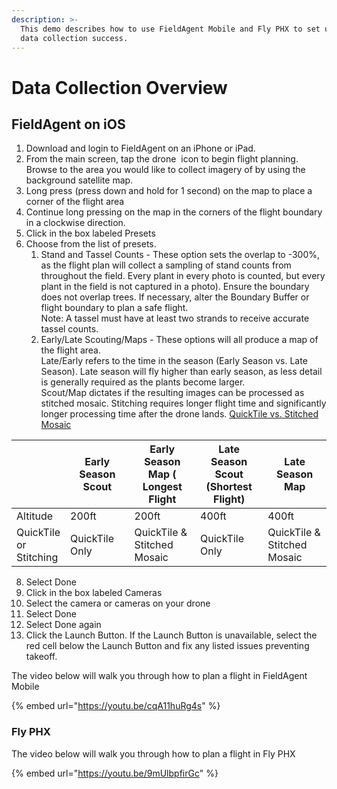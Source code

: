 ```yaml
---
description: >-
  This demo describes how to use FieldAgent Mobile and Fly PHX to set up for
  data collection success.
---
```


# Data Collection Overview

## FieldAgent on iOS <a href="#fieldagent_on_ios" id="fieldagent_on_ios"></a>

1. Download and login to FieldAgent on an iPhone or iPad.
2. From the main screen, tap the drone <img src="https://support.sentera.com/galleryDocuments/edbsn3ce429149d1793ef1d5d29ff093d3d9a51dce7cb41943c257380c9029cffb903e0edec391709b08cadb01d6984543de1?inline=true" alt="" data-size="line"> icon to begin flight planning. Browse to the area you would like to collect imagery of by using the background satellite map.
3. Long press (press down and hold for 1 second) on the map to place a corner of the flight area
4. Continue long pressing on the map in the corners of the flight boundary in a clockwise direction.
5. Click in the box labeled Presets
6. Choose from the list of presets.
   1. Stand and Tassel Counts - These option sets the overlap to -300%, as the flight plan will collect a sampling of stand counts from throughout the field. Every plant in every photo is counted, but every plant in the field is not captured in a photo). Ensure the boundary does not overlap trees. If necessary, alter the Boundary Buffer or flight boundary to plan a safe flight.\
      Note: A tassel must have at least two strands to receive accurate tassel counts.
   2. Early/Late Scouting/Maps - These options will all produce a map of the flight area.\
      Late/Early refers to the time in the season (Early Season vs. Late Season). Late season will fly higher than early season, as less detail is generally required as the plants become larger.\
      Scout/Map dictates if the resulting images can be processed as stitched mosaic. Stitching requires longer flight time and significantly longer processing time after the drone lands. [QuickTile vs. Stitched Mosaic](faqs/faqs-quicktile-vs-stitched-mosaic.md)

<table><thead><tr><th></th><th width="150.8182373046875">Early Season Scout</th><th width="165.363525390625">Early Season Map ( Longest Flight</th><th width="165.636474609375">Late Season Scout (Shortest Flight)</th><th width="146.818115234375">Late Season Map</th></tr></thead><tbody><tr><td>Altitude</td><td>200ft</td><td>200ft</td><td>400ft</td><td>400ft</td></tr><tr><td>QuickTile or Stitching</td><td>QuickTile Only</td><td>QuickTile &#x26; Stitched Mosaic</td><td>QuickTile Only</td><td>QuickTile &#x26; Stitched Mosaic</td></tr></tbody></table>

8. Select Done
9. Click in the box labeled Cameras
10. Select the camera or cameras on your drone
11. Select Done
12. Select Done again
13. Click the Launch Button. If the Launch Button is unavailable, select the red cell below the Launch Button and fix any listed issues preventing takeoff.

The video below will walk you through how to plan a flight in FieldAgent Mobile

{% embed url="https://youtu.be/cqA11huRg4s" %}

### Fly PHX <a href="#fly_phx" id="fly_phx"></a>

The video below will walk you through how to plan a flight in Fly PHX

{% embed url="https://youtu.be/9mUlbpfirGc" %}
